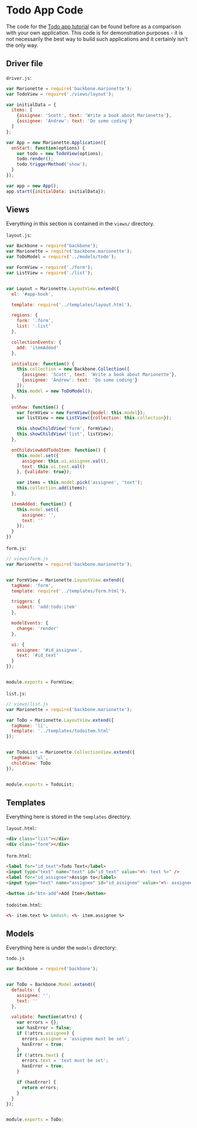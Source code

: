 # Todo App Code

The code for the [Todo app tutorial][todotutorial] can be found before as a
comparison with your own application. This code is for demonstration purposes -
it is not necessarily the best way to build such applications and it certainly
isn't the only way.


## Driver file

`driver.js`:

```js
var Marionette = require('backbone.marionette');
var TodoView = require('./views/layout');

var initialData = {
  items: [
    {assignee: 'Scott', text: 'Write a book about Marionette'},
    {assignee: 'Andrew': text: 'Do some coding'}
  ]
};

var App = new Marionette.Application({
  onStart: function(options) {
    var todo = new TodoView(options);
    todo.render();
    todo.triggerMethod('show');
  }
});

var app = new App();
app.start({initialData: initialData});
```

## Views

Everything in this section is contained in the `views/` directory.

`layout.js`:

```js
var Backbone = require('backbone');
var Marionette = require('backbone.marionette');
var ToDoModel = require('../models/todo');

var FormView = require('./form');
var ListView = require('./list');


var Layout = Marionette.LayoutView.extend({
  el: '#app-hook',

  template: require('../templates/layout.html'),

  regions: {
    form: '.form',
    list: '.list'
  },

  collectionEvents: {
    add: 'itemAdded'
  },

  initialize: function() {
    this.collection = new Backbone.Collection([
      {assignee: 'Scott', text: 'Write a book about Marionette'},
      {assignee: 'Andrew': text: 'Do some coding'}
    ]);
    this.model = new ToDoModel();
  },

  onShow: function() {
    var formView = new FormView({model: this.model});
    var listView = new ListView({collection: this.collection});

    this.showChildView('form', formView);
    this.showChildView('list', listView);
  },

  onChildviewAddTodoItem: function() {
    this.model.set({
      assignee: this.ui.assignee.val(),
      text: this.ui.text.val()
    }, {validate: true});

    var items = this.model.pick('assignee', 'text');
    this.collection.add(items);
  },

  itemAdded: function() {
    this.model.set({
      assignee: '',
      text: ''
    });
  }
})
```

`form.js`:

```js
// views/form.js
var Marionette = require('backbone.marionette');


var FormView = Marionette.LayoutView.extend({
  tagName: 'form',
  template: require('../templates/form.html'),

  triggers: {
    submit: 'add:todo:item'
  },

  modelEvents: {
    change: 'render'
  },

  ui: {
    assignee: '#id_assignee',
    text: '#id_text'
  }
});


module.exports = FormView;
```

`list.js`:

```js
// views/list.js
var Marionette = require('backbone.marionette');

var ToDo = Marionette.LayoutView.extend({
  tagName: 'li',
  template: '../templates/todoitem.html'
});


var TodoList = Marionette.CollectionView.extend({
  tagName: 'ul',
  childView: ToDo
});


module.exports = TodoList;
```

## Templates

Everything here is stored in the `templates` directory.

`layout.html`:

```html
<div class="list"></div>
<div class="form"></div>
```

`form.html`:

```html
<label for="id_text">Todo Text</label>
<input type="text" name="text" id="id_text" value="<%- text %>" />
<label for="id_assignee">Assign to</label>
<input type="text" name="assignee" id="id_assignee" value="<%- assignee %>"/>

<button id="btn-add">Add Item</button>
```

`todoitem.html`:

```html
<%- item.text %> &mdash; <%- item.assignee %>
```

## Models

Everything here is under the `models` directory:

`todo.js`

```js
var Backbone = require('backbone');


var ToDo = Backbone.Model.extend({
  defaults: {
    assignee: '',
    text: ''
  },

  validate: function(attrs) {
    var errors = {};
    var hasError = false;
    if (!attrs.assignee) {
      errors.assignee = 'assignee must be set';
      hasError = true;
    }
    if (!attrs.text) {
      errors.text = 'text must be set';
      hasError = true;
    }

    if (hasError) {
      return errors;
    }
  }
});


module.exports = ToDo;
```

[todotutorial]:(../../../getting_started/tutorial/introduction.md)
